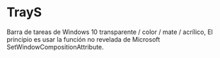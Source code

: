 # TrayS
Barra de tareas de Windows 10 transparente / color / mate / acrílico, El principio es usar la función no revelada de Microsoft SetWindowCompositionAttribute.
